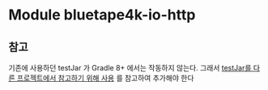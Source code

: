 # Module bluetape4k-io-http

## 참고

기존에 사용하던 testJar 가 Gradle 8+ 에서는 작동하지 않는다.
그래서 [testJar를 다른 프로젝트에서 참고하기 위해 사용](https://bootify.io/multi-module/test-jars-in-gradle-multi-module.html) 를 참고하여 추가해야
한다 
